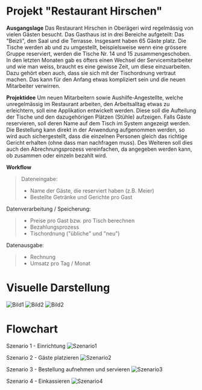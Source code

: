 # Projekt "Restaurant Hirschen"

**Ausgangslage**
Das Restaurant Hirschen in Oberägeri wird regelmässig von vielen Gästen besucht. Das Gasthaus ist in drei Bereiche aufgeteilt: Das "Beizli", den Saal und die Terrasse. Insgesamt haben 65 Gäste platz. 
Die Tische werden ab und zu umgestellt, beispielsweise wenn eine grössere Gruppe reserviert, werden die Tische Nr. 14 und 15 zusammengeschoben. In den letzten Monaten gab es öfters einen Wechsel der Servicemitarbeiter und wie man weiss, braucht es eine gewisse Zeit, um diese einzuarbeiten. Dazu gehört eben auch, dass sie sich mit der Tischordnung vertraut machen.
Das kann für den Anfang etwas kompliziert sein und die neuen Mitarbeiter verwirren.

**Projektidee**
Um neuen Mitarbeitern sowie Aushilfe-Angestellte, welche unregelmässig im Restaurant arbeiten, den Arbeitsalltag etwas zu erleichtern, soll eine Applikation entwickelt werden. Diese soll die Aufteilung der Tische und den dazugehörigen Plätzen (Stühle) aufzeigen. Falls Gäste reservieren, soll deren Name auf dem Tisch im System angezeigt werden. Die Bestellung kann direkt in der Anwendung aufgenommen werden, so wird auch sichergestellt, dass die einzelnen Personen gleich das richtige Gericht erhalten (ohne dass man nachfragen muss). Des Weiteren soll dies auch den Abrechnungsprozess vereinfachen, da angegeben werden kann, ob zusammen oder einzeln bezahlt wird.

**Workflow**
> Dateneingabe: 
> * Name der Gäste, die reserviert haben (z.B. Meier) 
> * Bestellte Getränke und Gerichte pro Gast

Datenverarbeitung / Speicherung:
> * Preise pro Gast bzw. pro Tisch berechnen
> * Bezahlungsprozess
> * Tischordnung ("übliche" und "neu")

Datenausgabe:
> * Rechnung
> * Umsatz pro Tag / Monat 

# Visuelle Darstellung
![Bild1](Bild1.png)
![Bild2](Bild2.png)
![Bild2](Bild3.png)

# Flowchart
Szenario 1 - Einrichtung
![Szenario1](Szenario1.png)

Szenario 2 - Gäste platzieren
![Szenario2](Szenario2.jpg)

Szenario 3 - Bestellung aufnehmen und servieren
![Szenario3](Szenario3.jpg)

Szenario 4 - Einkassieren
![Szenario4](Szenario4.jpg)

    
    
